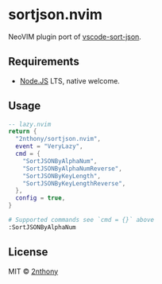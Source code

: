 # sortjson.nvim

NeoVIM plugin port of [vscode-sort-json](https://github.com/richie5um/vscode-sort-json).

## Requirements

- [Node.JS](https://nodejs.org/en/) LTS, native welcome.

## Usage

```lua
-- lazy.nvim
return {
  "2nthony/sortjson.nvim",
  event = "VeryLazy",
  cmd = {
    "SortJSONByAlphaNum",
    "SortJSONByAlphaNumReverse",
    "SortJSONByKeyLength",
    "SortJSONByKeyLengthReverse",
  },
  config = true,
}
```

```sh
# Supported commands see `cmd = {}` above
:SortJSONByAlphaNum
```

## License

MIT &copy; [2nthony](https://github.com/sponsors/2nthony)
